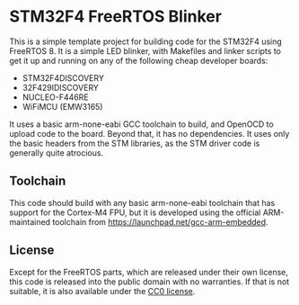 # STM32F4 FreeRTOS Blinker #

This is a simple template project for building code for the STM32F4 using FreeRTOS 8. It is a simple LED blinker, with Makefiles and linker scripts to get it up and running on any of the following cheap developer boards:

* STM32F4DISCOVERY
* 32F429IDISCOVERY
* NUCLEO-F446RE
* WiFiMCU (EMW3165)

It uses a basic arm-none-eabi GCC toolchain to build, and OpenOCD to upload code to the board. Beyond that, it has no dependencies. It uses only the basic headers from the STM libraries, as the STM driver code is generally quite atrocious.

## Toolchain ##

This code should build with any basic arm-none-eabi toolchain that has support for the Cortex-M4 FPU, but it is developed using the official ARM-maintained toolchain from https://launchpad.net/gcc-arm-embedded.

## License ##

Except for the FreeRTOS parts, which are released under their own license, this code is released into the public domain with no warranties. If that is not suitable, it is also available under the [CC0 license](http://creativecommons.org/publicdomain/zero/1.0/).